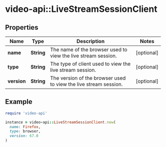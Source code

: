 # video-api::LiveStreamSessionClient

## Properties

| Name | Type | Description | Notes |
| ---- | ---- | ----------- | ----- |
| **name** | **String** | The name of the browser used to view the live stream session. | [optional] |
| **type** | **String** | The type of client used to view the live stream session. | [optional] |
| **version** | **String** | The version of the browser used to view the live stream session. | [optional] |

## Example

```ruby
require 'video-api'

instance = video-api::LiveStreamSessionClient.new(
  name: Firefox,
  type: browser,
  version: 67.0
)
```

